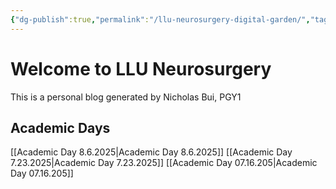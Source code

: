 ```yaml
---
{"dg-publish":true,"permalink":"/llu-neurosurgery-digital-garden/","tags":["gardenEntry"],"created":"2025-09-03T07:15:31.034-07:00","updated":"2025-09-03T07:42:19.057-07:00"}
---
```


# Welcome to LLU Neurosurgery

This is a personal blog generated by Nicholas Bui, PGY1


## Academic Days
[[Academic Day 8.6.2025\|Academic Day 8.6.2025]]
[[Academic Day 7.23.2025\|Academic Day 7.23.2025]]
[[Academic Day 07.16.205\|Academic Day 07.16.205]]






